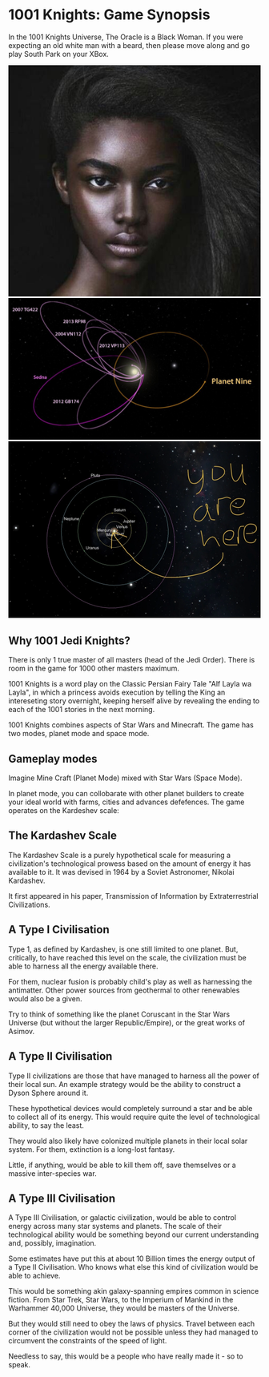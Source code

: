 1001 Knights: Game Synopsis
===========================

In the 1001 Knights Universe, The Oracle is a Black Woman. If you were expecting an old white man with a beard, then please move along and go play South Park on your XBox.

<img src="art/oracle.png"/>
<img src="art/system0.png"/>
<img src="art/solar-system.png"/>


Why 1001 Jedi Knights?
----------------------

There is only 1 true master of all masters (head of the Jedi Order). There is room in the game for 1000 other masters maximum.

1001 Knights is a word play on the Classic Persian Fairy Tale "Alf Layla wa Layla", in which a princess avoids execution by telling the King an intereseting story overnight, keeping herself alive by revealing the ending to each of the 1001 stories in the next morning.

1001 Knights combines aspects of Star Wars and Minecraft. The game has two modes, planet mode and space mode.

Gameplay modes
--------------

Imagine Mine Craft (Planet Mode) mixed with Star Wars (Space Mode).

In planet mode, you can collobarate with other planet builders to create your ideal world with farms, cities and advances defefences. The game operates on the Kardeshev scale:

The Kardashev Scale
-------------------

The Kardashev Scale is a purely hypothetical scale for measuring a civilization's technological prowess based on the amount of energy it has available to it. It was devised in 1964 by a Soviet Astronomer, Nikolai Kardashev.

It first appeared in his paper, Transmission of Information by Extraterrestrial Civilizations.

A Type I Civilisation
---------------------

Type 1, as defined by Kardashev, is one still limited to one planet. But, critically, to have reached this level on the scale, the civilization must be able to harness all the energy available there.

For them, nuclear fusion is probably child's play as well as harnessing the antimatter. Other power sources from geothermal to other renewables would also be a given.

Try to think of something like the planet Coruscant in the Star Wars Universe (but without the larger Republic/Empire), or the great works of Asimov. 

A Type II Civilisation
----------------------

Type II civilizations are those that have managed to harness all the power of their local sun. An example strategy would be the ability to construct a Dyson Sphere around it. 

These hypothetical devices would completely surround a star and be able to collect all of its energy. This would require quite the level of technological ability, to say the least.

They would also likely have colonized multiple planets in their local solar system. For them, extinction is a long-lost fantasy. 

Little, if anything, would be able to kill them off, save themselves or a massive inter-species war.

A Type III Civilisation
-----------------------

A Type III Civilisation, or galactic civilization, would be able to control energy across many star systems and planets. The scale of their technological ability would be something beyond our current understanding and, possibly, imagination.

Some estimates have put this at about 10 Billion times the energy output of a Type II Civilisation. Who knows what else this kind of civilization would be able to achieve. 

This would be something akin galaxy-spanning empires common in science fiction. From Star Trek, Star Wars, to the Imperium of Mankind in the Warhammer 40,000 Universe, they would be masters of the Universe. 

But they would still need to obey the laws of physics. Travel between each corner of the civilization would not be possible unless they had managed to circumvent the constraints of the speed of light.

Needless to say, this would be a people who have really made it - so to speak.

